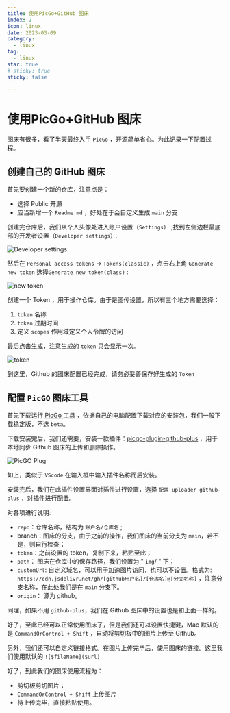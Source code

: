 ```yaml
---
title: 使用PicGo+GitHub 图床
index: 2
icon: linux
date: 2023-03-09
category:
  - linux
tag:
  - linux
star: true
# sticky: true
sticky: false

---
```


# 使用PicGo+GitHub 图床

图床有很多，看了半天最终入手 `PicGo` ，开源简单省心。为此记录一下配置过程。

## 创建自己的 GitHub 图床

首先要创建一个新的仓库，注意点是：

- 选择 Public 开源
- 应当新增一个 `Readme.md` ，好处在于会自定义生成 `main` 分支

创建完仓库后，我们从个人头像处进入账户设置（`Settings`） ,找到左侧边栏最底部的开发者设置（`Developer settings`）：

![Developer settings](https://cdn.jsdelivr.net/gh/rayadaschn/blogImage@main/img/20230309131309.png)

然后在 `Personal access tokens` -> `Tokens(classic)` ，点击右上角 `Generate new token` 选择`Generate new token(class)` :

![new token](https://cdn.jsdelivr.net/gh/rayadaschn/blogImage@main/img/20230309132556.png)

创建一个 Token ，用于操作仓库。由于是图传设置，所以有三个地方需要选择：

1. `token` 名称
2. `token` 过期时间
3. 定义 `scopes` 作用域定义个人令牌的访问

最后点击生成，注意生成的 `token` 只会显示一次。

![token](https://cdn.jsdelivr.net/gh/rayadaschn/blogImage@main/img/20230309133257.png)

到这里，Github 的图床配置已经完成，请务必妥善保存好生成的 `Token`

## 配置 `PicGO` 图床工具

首先下载运行 [PicGo 工具](https://github.com/Molunerfinn/PicGo/tags) ，依据自己的电脑配置下载对应的安装包，我们一般下载稳定版，不选 `beta`。

下载安装完后，我们还需要，安装一款插件：[picgo-plugin-github-plus](https://github.com/zWingz/picgo-plugin-github-plus) ，用于本地同步 Github 图床的上传和删除操作。

![PicGO Plug](https://cdn.jsdelivr.net/gh/rayadaschn/blogImage@main/img/20230309134314.png)

如上，类似于 `VScode` 在输入框中输入插件名称而后安装。

安装完后，我们在此插件设置界面对插件进行设置，选择 `配置 uploader github-plus` ，对插件进行配置。

对各项进行说明:

- `repo`：仓库名称，结构为 `账户名/仓库名` ;
- branch：图床的分支，由于之前的操作，我们图床的当前分支为 `main`，若不是，则自行检查；
- `token`：之前设置的 token，复制下来，粘贴至此；
- `path`： 图床在仓库中的保存路径，我们设置为 " `img`/ " 下；
- `customUrl`: 自定义域名，可以用于加速图片访问，也可以不设置。格式为: `https://cdn.jsdelivr.net/gh/[github用户名]/[仓库名]@[分支名称]` ，注意分支名称，在此处我们是在 `main` 分支下。
- `origin`： 源为 github。

同理，如果不用 `github-plus`，我们在 Github 图床中的设置也是和上面一样的。

好了，至此已经可以正常使用图床了，但是我们还可以设置快捷键，Mac 默认的是 `CommandOrControl + Shift` ，自动将剪切板中的图片上传至 Github。

另外，我们还可以自定义链接格式。在图片上传完毕后，使用图床的链接。这里我们使用默认的 `![$fileName]($url)`

好了，到此我们的图床使用流程为：

- 剪切板剪切图片；
- `CommandOrControl + Shift`  上传图片
- 待上传完毕，直接粘贴使用。